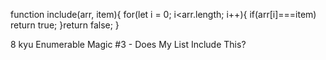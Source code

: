 function include(arr, item){
  for(let i = 0; i<arr.length; i++){
  if(arr[i]===item) return true;
  }return false;
}

8 kyu
Enumerable Magic #3 - Does My List Include This?
